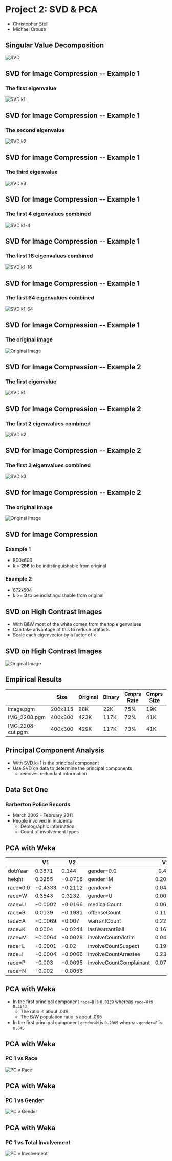 # Project 2: SVD & PCA
- Christopher Stoll
- Michael Crouse



## Singular Value Decomposition

![SVD](./img/SVD.png)



## SVD for Image Compression -- Example 1
### The first eigenvalue
![SVD k1](./img/RCA_Indian_Head-k1.png)



## SVD for Image Compression -- Example 1
### The second eigenvalue
![SVD k2](./img/RCA_Indian_Head-k1-j1.png)



## SVD for Image Compression -- Example 1
### The third eigenvalue
![SVD k3](./img/RCA_Indian_Head-k1-j2.png)



## SVD for Image Compression -- Example 1
### The first 4 eigenvalues combined
![SVD k1-4](./img/RCA_Indian_Head-k4.png)



## SVD for Image Compression -- Example 1
### The first 16 eigenvalues combined
![SVD k1-16](./img/RCA_Indian_Head-k16.png)



## SVD for Image Compression -- Example 1
### The first 64 eigenvalues combined
![SVD k1-64](./img/RCA_Indian_Head-k64.png)



## SVD for Image Compression -- Example 1
### The original image
![Original Image](./img/RCA_Indian_Head.png)



## SVD for Image Compression -- Example 2
### The first eigenvalue
![SVD k1](./img/SMPTE_Color_Bars-k1.png)



## SVD for Image Compression -- Example 2
### The first 2 eigenvalues combined
![SVD k2](./img/SMPTE_Color_Bars-k2.png)



## SVD for Image Compression -- Example 2
### The first 3 eigenvalues combined
![SVD k3](./img/SMPTE_Color_Bars-k3.png)



## SVD for Image Compression -- Example 2
### The original image
![Original Image](./img/SMPTE_Color_Bars.png)



## SVD for Image Compression
### Example 1
- 800x600
- k > **256** to be indistinguishable from original

### Example 2
- 672x504
- k >= **3** to be indistinguishable from original



## SVD on High Contrast Images
- With B&W most of the white comes from the top eigenvalues
- Can take advantage of this to reduce artifacts
- Scale each eigenvector by a factor of k



## SVD on High Contrast Images
![Original Image](./img/svd-eigenscaling.png)



## Empirical Results

|                  | Size    | Original | Binary | Cmprs Rate | Cmprs Size | Cmprs Rate |
| ---------------- | ------- | -------- | ------ | ---------- | ---------- | ---------- |
| image.pgm        | 200x115 |      88K |    22K |        75% |        19K |        14% |
| IMG_2208.pgm     | 400x300 |     423K |   117K |        72% |        41K |        65% |
| IMG_2208-cut.pgm | 400x300 |     429K |   117K |        73% |        41K |        65% |



## Principal Component Analysis
- With SVD k=1 is the principal component
- Use SVD on data to determine the principal components
  - removes redundant information



## Data Set One
### Barberton Police Records
- March 2002 - February 2011
- People involved in incidents
  - Demographic information
  - Count of involvement types



## PCA with Weka

|          | V1      | V2      |                         | V1      | V1      |
| -------- | ------- | ------- | ----------------------- | ------- | ------- |
| dobYear  |  0.3871 |  0.144  | gender=0.0              | -0.4351 | -0.2022 |
| height   |  0.3255 | -0.0718 | gender=M                |  0.2065 | -0.2858 |
| race=0.0 | -0.4333 | -0.2112 | gender=F                |  0.045  |  0.411  |
| race=W   |  0.3543 |  0.3232 | gender=U                |  0.001  | -0.0101 |
| race=U   | -0.0002 | -0.0166 | medicalCount            |  0.0608 |  0.015  |
| race=B   |  0.0139 | -0.1981 | offenseCount            |  0.1162 |  0.0374 |
| race=A   | -0.0069 | -0.007  | warrantCount            |  0.2222 | -0.4074 |
| race=K   |  0.0004 | -0.0244 | lastWarrantBail         |  0.1677 | -0.324  |
| race=M   | -0.0064 | -0.0028 | involveCountVictim      |  0.0433 | -0.0072 |
| race=L   | -0.0001 | -0.02   | involveCountSuspect     |  0.194  | -0.2922 |
| race=I   | -0.0004 | -0.0066 | involveCountArrestee    |  0.2391 | -0.3668 |
| race=P   | -0.003  | -0.0095 | involveCountComplainant |  0.0725 |  0.0149 |
| race=N   | -0.002  | -0.0056 |                         |         |         |



## PCA with Weka
- In the first principal component `race=B` is `0.0139` whereas `race=W` is `0.3543`
  - The ratio is about .039
  - The B/W population ratio is about .065
- In the first principal component `gender=M` is `0.2065` whereas `gender=F` is `0.045`



## PCA with Weka
### PC 1 vs Race
![PC v Race](./img/weka-pca-a.png)



## PCA with Weka
### PC 1 vs Gender
![PC v Gender](./img/weka-pca-b.png)



## PCA with Weka
### PC 1 vs Total Involvement
![PC v Involvement](./img/weka-pca-c.png)


